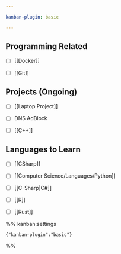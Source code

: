```yaml
---

kanban-plugin: basic

---
```


## Programming Related

- [ ] [[Docker]]
- [ ] [[Git]]


## Projects (Ongoing)

- [ ] [[Laptop Project]]
- [ ] DNS AdBlock
- [ ] [[C++]]


## Languages to Learn

- [ ] [[CSharp]]
- [ ] [[Computer Science/Languages/Python]]
- [ ] [[C-Sharp|C#]]
- [ ] [[R]]
- [ ] [[Rust]]




%% kanban:settings
```
{"kanban-plugin":"basic"}
```
%%